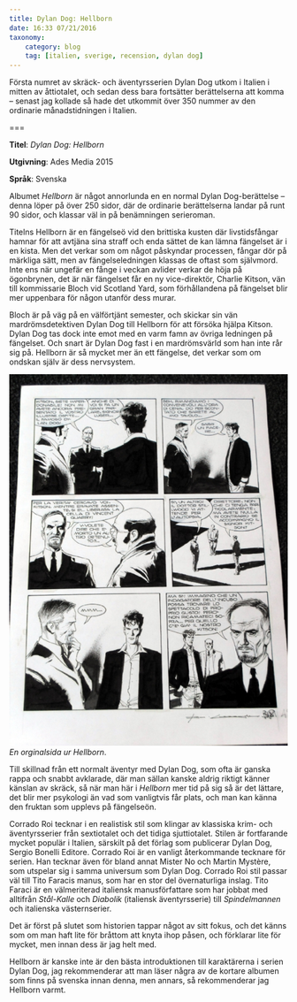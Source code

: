 ```yaml
---
title: Dylan Dog: Hellborn
date: 16:33 07/21/2016
taxonomy:
    category: blog
    tag: [italien, sverige, recension, dylan dog]
---
```


Första numret av skräck- och äventyrsserien Dylan Dog utkom i Italien i mitten av åttiotalet, och sedan dess bara fortsätter berättelserna att komma – senast jag kollade så hade det utkommit över 350 nummer av den ordinarie månadstidningen i Italien.

===

**Titel**: _Dylan Dog: Hellborn_

**Utgivning**: Ades Media 2015

**Språk**: Svenska

Albumet _Hellborn_ är något annorlunda en en normal Dylan Dog-berättelse  – denna löper på över 250 sidor, där de ordinarie berättelserna landar på runt 90 sidor, och klassar väl in på benämningen serieroman.

Titelns Hellborn är en fängelseö vid den brittiska kusten där livstidsfångar hamnar för att avtjäna sina straff och enda sättet de kan lämna fängelset är i en kista. Men det verkar som om något påskyndar processen, fångar dör på märkliga sätt, men av fängelseledningen klassas de oftast som självmord. Inte ens när ungefär en fånge i veckan avlider verkar de höja på ögonbrynen, det är när fängelset får en ny vice-direktör, Charlie Kitson, vän till kommissarie Bloch vid Scotland Yard, som förhållandena på fängelset blir mer uppenbara för någon utanför dess murar.

Bloch är på väg på en välförtjänt semester, och skickar sin vän mardrömsdetektiven Dylan Dog till Hellborn för att försöka hjälpa Kitson. Dylan Dog tas dock inte emot med en varm famn av övriga ledningen på fängelset. Och snart är Dylan Dog fast i en mardrömsvärld som han inte rår sig på. Hellborn är så mycket mer än ett fängelse, det verkar som om ondskan själv är dess nervsystem.

![Orginalsida ur serien](orginal_sida.jpg) _En orginalsida ur Hellborn_.

Till skillnad från ett normalt äventyr med Dylan Dog, som ofta är ganska rappa och snabbt avklarade, där man sällan kanske aldrig riktigt känner känslan av skräck, så när man här i _Hellborn_ mer tid på sig så är det lättare, det blir mer psykologi än vad som vanligtvis får plats, och man kan  känna den fruktan som upplevs på fängelseön.

Corrado Roi tecknar i en realistisk stil som klingar av klassiska krim- och äventyrsserier från sextiotalet och det tidiga sjuttiotalet. Stilen är fortfarande mycket populär i Italien, särskilt på det förlag som publicerar Dylan Dog,  Sergio Bonelli Editore. Corrado Roi är en vanligt återkommande tecknare för serien. Han tecknar även för bland annat Mister No och Martin Mystère, som utspelar sig i samma universum som Dylan Dog. Corrado Roi stil passar väl till Tito Faracis manus, som har  en stor del övernaturliga inslag. Tito Faraci är en välmeriterad italiensk manusförfattare som har jobbat med alltifrån _Stål-Kalle_ och _Diabolik_ (italiensk äventyrsserie) till _Spindelmannen_ och italienska västernserier.

Det är först på slutet som historien tappar något av sitt fokus, och det känns som om man haft lite för bråttom att knyta ihop påsen, och förklarar lite för mycket, men innan dess är jag helt med.

Hellborn är kanske inte är den bästa introduktionen till karaktärerna i serien Dylan Dog, jag rekommenderar att man läser några av de kortare albumen som finns på svenska innan denna, men annars, så rekommenderar jag Hellborn varmt.
